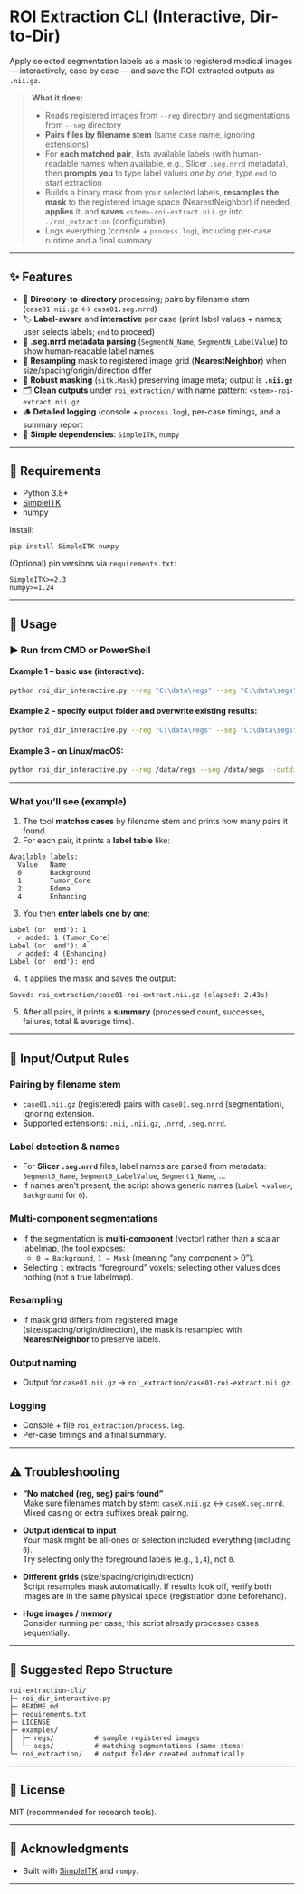 # ROI Extraction CLI (Interactive, Dir-to-Dir)

Apply selected segmentation labels as a mask to registered medical images — interactively, case by case — and save the ROI-extracted outputs as `.nii.gz`.

> **What it does:**  
> - Reads registered images from `--reg` directory and segmentations from `--seg` directory  
> - **Pairs files by filename stem** (same case name, ignoring extensions)  
> - For **each matched pair**, lists available labels (with human-readable names when available, e.g., Slicer `.seg.nrrd` metadata), then **prompts you** to type label values *one by one*; type `end` to start extraction  
> - Builds a binary mask from your selected labels, **resamples the mask** to the registered image space (NearestNeighbor) if needed, **applies** it, and **saves** `<stem>-roi-extract.nii.gz` into `./roi_extraction` (configurable)  
> - Logs everything (console + `process.log`), including per-case runtime and a final summary

---

## ✨ Features

- 📁 **Directory-to-directory** processing; pairs by filename stem (`case01.nii.gz` ↔ `case01.seg.nrrd`)
- 🏷️ **Label-aware** and **interactive** per case (print label values + names; user selects labels; `end` to proceed)
- 🧠 **.seg.nrrd metadata parsing** (`SegmentN_Name`, `SegmentN_LabelValue`) to show human-readable label names
- 🔁 **Resampling** mask to registered image grid (**NearestNeighbor**) when size/spacing/origin/direction differ
- 🧪 **Robust masking** (`sitk.Mask`) preserving image meta; output is **`.nii.gz`**
- 🗂️ **Clean outputs** under `roi_extraction/` with name pattern: `<stem>-roi-extract.nii.gz`
- 🪵 **Detailed logging** (console + `process.log`), per-case timings, and a summary report
- 🧰 **Simple dependencies**: `SimpleITK`, `numpy`

---

## 🏁 Requirements

- Python 3.8+
- [SimpleITK](https://simpleitk.org/)  
- numpy

Install:

```bash
pip install SimpleITK numpy
```

(Optional) pin versions via `requirements.txt`:

```
SimpleITK>=2.3
numpy>=1.24
```

---

## 🚀 Usage

### ▶️ Run from CMD or PowerShell

#### **Example 1 – basic use (interactive):**
```bash
python roi_dir_interactive.py --reg "C:\data\regs" --seg "C:\data\segs"
```

#### **Example 2 – specify output folder and overwrite existing results:**
```bash
python roi_dir_interactive.py --reg "C:\data\regs" --seg "C:\data\segs" --outdir "C:\data\roi_extraction" --overwrite -v
```

#### **Example 3 – on Linux/macOS:**
```bash
python roi_dir_interactive.py --reg /data/regs --seg /data/segs --outdir ./roi_extraction --overwrite -v
```

---

### What you’ll see (example)

1. The tool **matches cases** by filename stem and prints how many pairs it found.  
2. For each pair, it prints a **label table** like:

```
Available labels:
  Value   Name
  0       Background
  1       Tumor_Core
  2       Edema
  4       Enhancing
```

3. You then **enter labels one by one**:
```
Label (or 'end'): 1
  ✓ added: 1 (Tumor_Core)
Label (or 'end'): 4
  ✓ added: 4 (Enhancing)
Label (or 'end'): end
```

4. It applies the mask and saves the output:
```
Saved: roi_extraction/case01-roi-extract.nii.gz (elapsed: 2.43s)
```

5. After all pairs, it prints a **summary** (processed count, successes, failures, total & average time).

---

## 🔧 Input/Output Rules

### Pairing by filename stem
- `case01.nii.gz` (registered) pairs with `case01.seg.nrrd` (segmentation), ignoring extension.
- Supported extensions: `.nii`, `.nii.gz`, `.nrrd`, `.seg.nrrd`.

### Label detection & names
- For **Slicer `.seg.nrrd`** files, label names are parsed from metadata:  
  `Segment0_Name`, `Segment0_LabelValue`, `Segment1_Name`, ...
- If names aren’t present, the script shows generic names (`Label <value>`; `Background` for `0`).

### Multi-component segmentations
- If the segmentation is **multi-component** (vector) rather than a scalar labelmap, the tool exposes:
  - `0 → Background`, `1 → Mask` (meaning “any component > 0”).
- Selecting `1` extracts “foreground” voxels; selecting other values does nothing (not a true labelmap).

### Resampling
- If mask grid differs from registered image (size/spacing/origin/direction), the mask is resampled with **NearestNeighbor** to preserve labels.

### Output naming
- Output for `case01.nii.gz` → `roi_extraction/case01-roi-extract.nii.gz`.

### Logging
- Console + file `roi_extraction/process.log`.
- Per-case timings and a final summary.

---

## ⚠️ Troubleshooting

- **“No matched (reg, seg) pairs found”**  
  Make sure filenames match by stem: `caseX.nii.gz` ↔ `caseX.seg.nrrd`.  
  Mixed casing or extra suffixes break pairing.

- **Output identical to input**  
  Your mask might be all-ones or selection included everything (including `0`).  
  Try selecting only the foreground labels (e.g., `1,4`), not `0`.

- **Different grids** (size/spacing/origin/direction)  
  Script resamples mask automatically. If results look off, verify both images are in the same physical space (registration done beforehand).

- **Huge images / memory**  
  Consider running per case; this script already processes cases sequentially.

---

## 📁 Suggested Repo Structure

```
roi-extraction-cli/
├─ roi_dir_interactive.py
├─ README.md
├─ requirements.txt
├─ LICENSE
├─ examples/
│  ├─ regs/          # sample registered images
│  └─ segs/          # matching segmentations (same stems)
└─ roi_extraction/   # output folder created automatically
```

---

## 🧾 License

MIT (recommended for research tools).

---

## 🙌 Acknowledgments

- Built with [SimpleITK](https://simpleitk.org/) and `numpy`.

---
